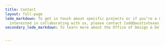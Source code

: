 ```yaml
---
title: Contact
layout: full-page
lede_markdown: To get in touch about specific projects or if you’re a City department
  interested in collaborating with us, please contact [odd@austintexas.gov](mailto:odd@austintexas.gov).
secondary_lede_markdown: To learn more about the Office of Design & Delivery and view open positions, visit [odd.austintexas.io](http://odd.austintexas.io)


---
```


